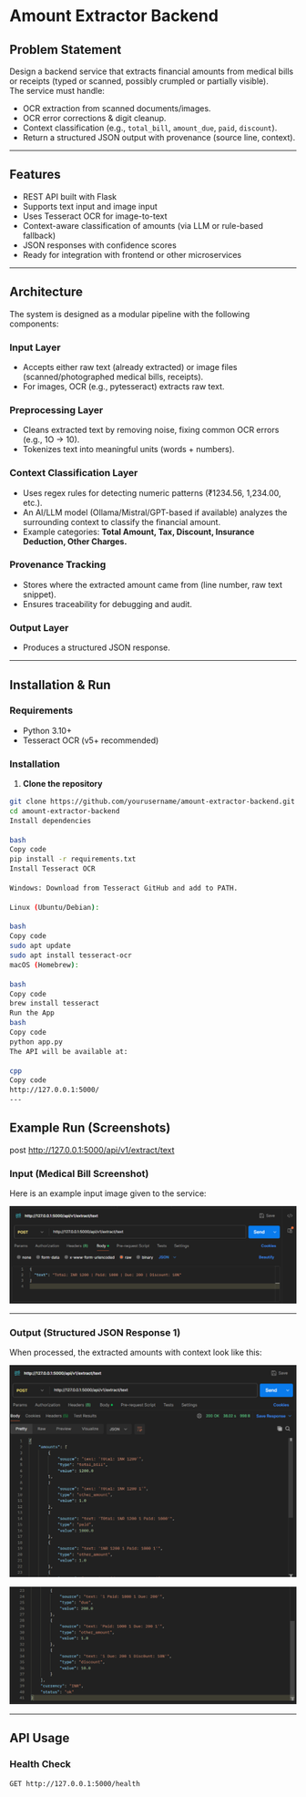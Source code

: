 # Amount Extractor Backend

## Problem Statement
Design a backend service that extracts financial amounts from medical bills or receipts (typed or scanned, possibly crumpled or partially visible).  
The service must handle:
- OCR extraction from scanned documents/images.
- OCR error corrections & digit cleanup.
- Context classification (e.g., `total_bill`, `amount_due`, `paid`, `discount`).
- Return a structured JSON output with provenance (source line, context).

---

## Features
- REST API built with Flask
- Supports text input and image input
- Uses Tesseract OCR for image-to-text
- Context-aware classification of amounts (via LLM or rule-based fallback)
- JSON responses with confidence scores
- Ready for integration with frontend or other microservices

---

## Architecture
The system is designed as a modular pipeline with the following components:

### Input Layer
- Accepts either raw text (already extracted) or image files (scanned/photographed medical bills, receipts).  
- For images, OCR (e.g., pytesseract) extracts raw text.  

### Preprocessing Layer
- Cleans extracted text by removing noise, fixing common OCR errors (e.g., 1O → 10).  
- Tokenizes text into meaningful units (words + numbers).  

### Context Classification Layer
- Uses regex rules for detecting numeric patterns (₹1234.56, 1,234.00, etc.).  
- An AI/LLM model (Ollama/Mistral/GPT-based if available) analyzes the surrounding context to classify the financial amount.  
- Example categories: **Total Amount, Tax, Discount, Insurance Deduction, Other Charges.**

### Provenance Tracking
- Stores where the extracted amount came from (line number, raw text snippet).  
- Ensures traceability for debugging and audit.  

### Output Layer
- Produces a structured JSON response.  

---

## Installation & Run

### Requirements
- Python 3.10+
- Tesseract OCR (v5+ recommended)

### Installation
1. **Clone the repository**
```bash
git clone https://github.com/yourusername/amount-extractor-backend.git
cd amount-extractor-backend
Install dependencies

bash
Copy code
pip install -r requirements.txt
Install Tesseract OCR

Windows: Download from Tesseract GitHub and add to PATH.

Linux (Ubuntu/Debian):

bash
Copy code
sudo apt update
sudo apt install tesseract-ocr
macOS (Homebrew):

bash
Copy code
brew install tesseract
Run the App
bash
Copy code
python app.py
The API will be available at:

cpp
Copy code
http://127.0.0.1:5000/
---
```
## Example Run (Screenshots)
post http://127.0.0.1:5000/api/v1/extract/text
### Input (Medical Bill Screenshot)
Here is an example input image given to the service:  

![Input Medical Bill](images/input.png)

---

### Output (Structured JSON Response 1)
When processed, the extracted amounts with context look like this:  

![Output Example 1](images/output_1.png)

![Output Example 2](images/output_2.png)

---

## API Usage

### Health Check
```bash
GET http://127.0.0.1:5000/health
